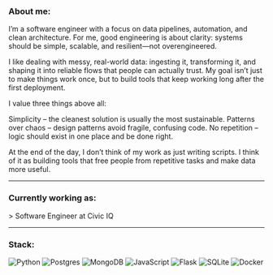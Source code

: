 ### About me:
I’m a software engineer with a focus on data pipelines, automation, and clean architecture. For me, good engineering is about clarity: systems should be simple, scalable, and resilient—not overengineered.

I like dealing with messy, real-world data: ingesting it, transforming it, and shaping it into reliable flows that people can actually trust. My goal isn’t just to make things work once, but to build tools that keep working long after the first deployment.

I value three things above all:

Simplicity – the cleanest solution is usually the most sustainable.
Patterns over chaos – design patterns avoid fragile, confusing code.
No repetition – logic should exist in one place and be done right.

At the end of the day, I don’t think of my work as just writing scripts. 
I think of it as building tools that free people from repetitive tasks and make data more useful.

---

### Currently working as:
\> Software Engineer at Civic IQ

---

### Stack:
![Python](https://img.shields.io/badge/python-3670A0?style=for-the-badge&logo=python&logoColor=ffdd54)
![Postgres](https://img.shields.io/badge/postgres-%23316192.svg?style=for-the-badge&logo=postgresql&logoColor=white)
![MongoDB](https://img.shields.io/badge/MongoDB-%234ea94b.svg?style=for-the-badge&logo=mongodb&logoColor=white)
![JavaScript](https://img.shields.io/badge/javascript-%23323330.svg?style=for-the-badge&logo=javascript&logoColor=%23F7DF1E)
![Flask](https://img.shields.io/badge/flask-%23000.svg?style=for-the-badge&logo=flask&logoColor=white)
![SQLite](https://img.shields.io/badge/sqlite-%2307405e.svg?style=for-the-badge&logo=sqlite&logoColor=white)
![Docker](https://img.shields.io/badge/docker-%230db7ed.svg?style=for-the-badge&logo=docker&logoColor=white)



